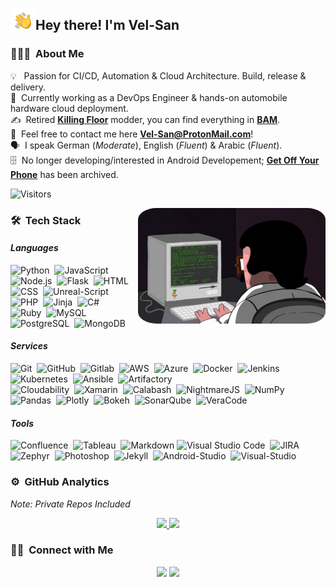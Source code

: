 <img alt="Night Coding" src="./assets/Hand%20Wave.gif" width='40' align="left"/><h2>Hey there! I'm **Vel-San**</h2>

### 👨🏻‍💻 &nbsp;About Me

💡 &nbsp; Passion for CI/CD, Automation & Cloud Architecture. Build, release & delivery.\
🌱 &nbsp;Currently working as a DevOps Engineer & hands-on automobile hardware cloud deployment.\
✍️ &nbsp;Retired **[Killing Floor](https://store.steampowered.com/app/1250/Killing_Floor/)** modder, you can find everything in **[BAM](https://github.com/Bleeding-Action-Man)**.\
💬 &nbsp;Feel free to contact me here **Vel-San@ProtonMail.com**!\
🗣️ &nbsp;I speak German (*Moderate*), English (*Fluent*) & Arabic (*Fluent*).\
🗄️ &nbsp;No longer developing/interested in Android Developement; **[Get Off Your Phone](https://github.com/Vel-San/Getoffyourphone)** has been archived.

![Visitors](https://visitor-badge.glitch.me/badge?page_id=Vel-San.Vel-San)

<img alt="Night Coding" style="border-radius: 10%" src="https://raw.githubusercontent.com/Vel-San/Vel-San/master/assets/Night-Coding.gif" align="right"/>

### 🛠 &nbsp;Tech Stack

#### *Languages*
![Python](https://img.shields.io/badge/-Python-05122A?style=flat&logo=python)&nbsp;
![JavaScript](https://img.shields.io/badge/-JavaScript-05122A?style=flat&logo=javascript)&nbsp;
![Node.js](https://img.shields.io/badge/-Node.js-05122A?style=flat&logo=node.js)&nbsp;
![Flask](https://img.shields.io/badge/-Flask-05122A?style=flat&logo=flask)&nbsp;
![HTML](https://img.shields.io/badge/-HTML-05122A?style=flat&logo=HTML5)&nbsp;
![CSS](https://img.shields.io/badge/-CSS-05122A?style=flat&logo=CSS3&logoColor=1572B6)&nbsp;
![Unreal-Script](https://img.shields.io/badge/-UnrealScript-05122A?style=flat&logo=unreal-engine)&nbsp;
![PHP](https://img.shields.io/badge/-PHP-05122A?style=flat&logo=php)&nbsp;
![Jinja](https://img.shields.io/badge/-Jinja-05122A?style=flat&logo=jinja)&nbsp;
![C#](https://img.shields.io/badge/-CSharp-05122A?style=flat&logo=c-sharp)&nbsp;\
![Ruby](https://img.shields.io/badge/-Ruby-05122A?style=flat&logo=ruby)&nbsp;
![MySQL](https://img.shields.io/badge/-MySQL-05122A?style=flat&logo=mysql)&nbsp;
![PostgreSQL](https://img.shields.io/badge/-PostgreSQL-05122A?style=flat&logo=postgresql)&nbsp;
![MongoDB](https://img.shields.io/badge/-MongoDB-05122A?style=flat&logo=mongodb)&nbsp;
#### *Services*
![Git](https://img.shields.io/badge/-Git-05122A?style=flat&logo=git)&nbsp;
![GitHub](https://img.shields.io/badge/-GitHub-05122A?style=flat&logo=github)&nbsp;
![Gitlab](https://img.shields.io/badge/-Gitlab-05122A?style=flat&logo=gitlab)&nbsp;
![AWS](https://img.shields.io/badge/-AWS-05122A?style=flat&logo=amazon-aws)&nbsp;
![Azure](https://img.shields.io/badge/-Microsoft%20Azure-05122A?style=flat&logo=microsoft-azure)&nbsp;
![Docker](https://img.shields.io/badge/-Docker-05122A?style=flat&logo=docker)&nbsp;
![Jenkins](https://img.shields.io/badge/-Jenkins-05122A?style=flat&logo=Jenkins)&nbsp;
![Kubernetes](https://img.shields.io/badge/-Kubernetes-05122A?style=flat&logo=kubernetes)&nbsp;
![Ansible](https://img.shields.io/badge/-Ansible-05122A?style=flat&logo=ansible)&nbsp;
![Artifactory](https://img.shields.io/badge/-Artifactory-05122A?style=flat&logo=artifactory)&nbsp;\
![Cloudability](https://img.shields.io/badge/-Cloudability-05122A?style=flat&logo=cloudability)&nbsp;
![Xamarin](https://img.shields.io/badge/-Xamarin-05122A?style=flat&logo=Xamarin)&nbsp;
![Calabash](https://img.shields.io/badge/-Calabash-05122A?style=flat&logo=calabash)&nbsp;
![NightmareJS](https://img.shields.io/badge/-NightmareJS-05122A?style=flat&logo=nightmare-js)&nbsp;
![NumPy](https://img.shields.io/badge/-Numpy-05122A?style=flat&logo=numpy)&nbsp;
![Pandas](https://img.shields.io/badge/-Pandas-05122A?style=flat&logo=pandas)&nbsp;
![Plotly](https://img.shields.io/badge/-Plotly-05122A?style=flat&logo=plotly)&nbsp;
![Bokeh](https://img.shields.io/badge/-Bokeh-05122A?style=flat&logo=bokeh)&nbsp;
![SonarQube](https://img.shields.io/badge/-SonarQube-05122A?style=flat&logo=sonarqube)&nbsp;
![VeraCode](https://img.shields.io/badge/-VeraCode-05122A?style=flat&logo=veracode)&nbsp;
#### *Tools*
![Confluence](https://img.shields.io/badge/-Confluence-05122A?style=flat&logo=confluence)&nbsp;
![Tableau](https://img.shields.io/badge/-Tableau-05122A?style=flat&logo=Tableau)&nbsp;
![Markdown](https://img.shields.io/badge/-Markdown-05122A?style=flat&logo=markdown)
![Visual Studio Code](https://img.shields.io/badge/-Visual%20Studio%20Code-05122A?style=flat&logo=visual-studio-code&logoColor=007ACC)&nbsp;
![JIRA](https://img.shields.io/badge/-JIRA-05122A?style=flat&logo=jira)&nbsp;
![Zephyr](https://img.shields.io/badge/-Zephyr-05122A?style=flat&logo=Zephyr)&nbsp;
![Photoshop](https://img.shields.io/badge/-Photoshop-05122A?style=flat&logo=adobe-photoshop)&nbsp;
![Jekyll](https://img.shields.io/badge/-Jekyll-05122A?style=flat&logo=jekyll)&nbsp;
![Android-Studio](https://img.shields.io/badge/-Android%20Studio-05122A?style=flat&logo=android-studio)&nbsp;
![Visual-Studio](https://img.shields.io/badge/-Visual%20Studio-05122A?style=flat&logo=visual-studio)&nbsp;

### ⚙️ &nbsp;GitHub Analytics

*Note: Private Repos Included*

<p align="center">
<a href="https://github.com/Vel-San">
  <img height="180em" src="https://github-readme-stats-eight-theta.vercel.app/api?username=Vel-San&show_icons=true&theme=algolia&include_all_commits=true&count_private=true"/>
  <img height="180em" src="https://github-readme-stats-eight-theta.vercel.app/api/top-langs/?username=Vel-San&layout=compact&langs_count=8&theme=algolia"/>
</a>
</p>

### 🤝🏻 &nbsp;Connect with Me

<p align="center">
<a href="https://steamcommunity.com/id/Vel-San/" target="_blank"><img src="https://img.shields.io/badge/-Steam-0077B5?style=flat&logo=steam&logoColor=white"/></a>
<a href="mailto:Vel-San@ProtonMail.Com" target="_blank"><img src="https://img.shields.io/badge/-Email-D14836?style=flat&logo=protonmail&logoColor=white"/></a>
</p>

